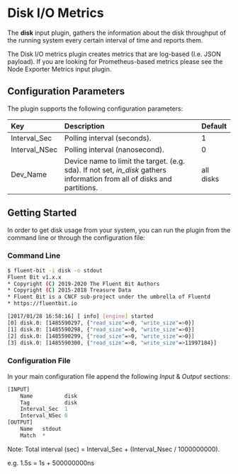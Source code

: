 # Disk I/O Metrics

The **disk** input plugin, gathers the information about the disk throughput of the running system every certain interval of time and reports them.

The Disk I/O metrics plugin creates metrics that are log-based \(I.e. JSON payload\). If you are looking for Prometheus-based metrics please see the Node Exporter Metrics input plugin. 

## Configuration Parameters

The plugin supports the following configuration parameters:

| Key | Description | Default |
| :--- | :--- | :--- |
| Interval\_Sec | Polling interval \(seconds\).  | 1 |
| Interval\_NSec | Polling interval \(nanosecond\). | 0 |
| Dev\_Name | Device name to limit the target. \(e.g. sda\). If not set, _in\_disk_ gathers information from all of disks and partitions. | all disks |

## Getting Started

In order to get disk usage from your system, you can run the plugin from the command line or through the configuration file:

### Command Line

```bash
$ fluent-bit -i disk -o stdout
Fluent Bit v1.x.x
* Copyright (C) 2019-2020 The Fluent Bit Authors
* Copyright (C) 2015-2018 Treasure Data
* Fluent Bit is a CNCF sub-project under the umbrella of Fluentd
* https://fluentbit.io

[2017/01/28 16:58:16] [ info] [engine] started
[0] disk.0: [1485590297, {"read_size"=>0, "write_size"=>0}]
[1] disk.0: [1485590298, {"read_size"=>0, "write_size"=>0}]
[2] disk.0: [1485590299, {"read_size"=>0, "write_size"=>0}]
[3] disk.0: [1485590300, {"read_size"=>0, "write_size"=>11997184}]
```

### Configuration File

In your main configuration file append the following _Input_ & _Output_ sections:

```python
[INPUT]
    Name          disk
    Tag           disk
    Interval_Sec  1
    Interval_NSec 0
[OUTPUT]
    Name   stdout
    Match  *
```

Note: Total interval \(sec\) = Interval\_Sec + \(Interval\_Nsec / 1000000000\).

e.g. 1.5s = 1s + 500000000ns

